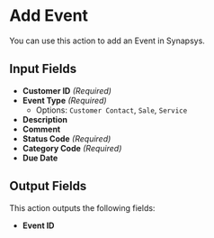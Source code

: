 # Add Event

You can use this action to add an Event in Synapsys.

## Input Fields

- **Customer ID** *(Required)*
- **Event Type** *(Required)*
  - Options: `Customer Contact`, `Sale`, `Service`
- **Description**
- **Comment**
- **Status Code** *(Required)*
- **Category Code** *(Required)*
- **Due Date**

## Output Fields

This action outputs the following fields:

- **Event ID**
